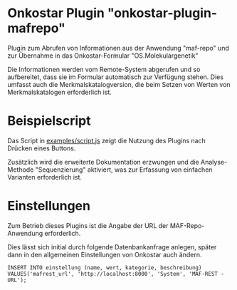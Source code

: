 # Onkostar Plugin "onkostar-plugin-mafrepo"

Plugin zum Abrufen von Informationen aus der Anwendung "maf-repo" und zur Übernahme in das Onkostar-Formular "OS.Molekulargenetik"

Die Informationen werden vom Remote-System abgerufen und so aufbereitet, dass sie im Formular automatisch zur Verfügung stehen.
Dies umfasst auch die Merkmalskatalogversion, die beim Setzen von Werten von Merkmalskatalogen erforderlich ist.

# Beispielscript

Das Script in [examples/script.js](examples/script.js) zeigt die Nutzung des Plugins nach Drücken eines Buttons.

Zusätzlich wird die erweiterte Dokumentation erzwungen und die Analyse-Methode "Sequenzierung" aktiviert, was zur Erfassung von einfachen Varianten erforderlich ist.

# Einstellungen

Zum Betrieb dieses Plugins ist die Angabe der URL der MAF-Repo-Anwendung erforderlich.

Dies lässt sich initial durch folgende Datenbankanfrage anlegen, später dann in den allgemeinen Einstellungen von Onkostar auch ändern.

```
INSERT INTO einstellung (name, wert, kategorie, beschreibung) VALUES('mafrest_url', 'http://localhost:8000', 'System', 'MAF-REST - URL');
```